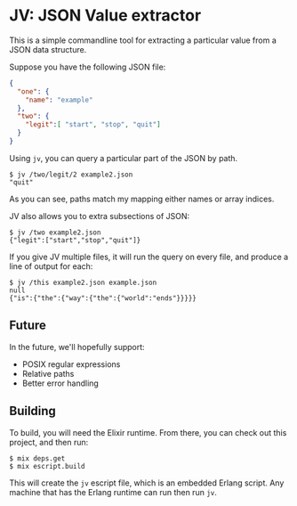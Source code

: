 # JV: JSON Value extractor

This is a simple commandline tool for extracting a particular value from
a JSON data structure.

Suppose you have the following JSON file:

```json
{
  "one": {
    "name": "example"
  },
  "two": {
    "legit":[ "start", "stop", "quit"]
  }
}
```

Using `jv`, you can query a particular part of the JSON by path.

```
$ jv /two/legit/2 example2.json
"quit"
```

As you can see, paths match my mapping either names or array indices.

JV also allows you to extra subsections of JSON:

```
$ jv /two example2.json
{"legit":["start","stop","quit"]}
```

If you give JV multiple files, it will run the query on every file, and
produce a line of output for each:

```
$ jv /this example2.json example.json
null
{"is":{"the":{"way":{"the":{"world":"ends"}}}}}
```

## Future

In the future, we'll hopefully support:

- POSIX regular expressions
- Relative paths
- Better error handling

## Building

To build, you will need the Elixir runtime. From there, you can check
out this project, and then run:

```
$ mix deps.get
$ mix escript.build
```

This will create the `jv` escript file, which is an embedded Erlang
script. Any machine that has the Erlang runtime can run then run `jv`.
